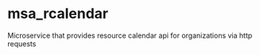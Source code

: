 # msa_rcalendar
Microservice that provides resource calendar api for organizations via http requests
